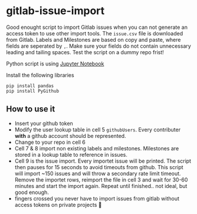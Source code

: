 # gitlab-issue-import

Good enought script to import Gitlab issues when you can not generate an access token to use other import tools. The `issue.csv` file is downloaded from Gitlab. Labels and Milestones are based on copy and paste, where fields are seperated by `,`. Make sure your fields do not contain unnecessary leading and tailing spaces.
Test the script on a dummy repo frist!

Python script is using [Jupyter Notebook](https://jupyter.org/)

Install the following libraries
````
pip install pandas
pip install PyGithub
````

## How to use it

- Insert your github token
- Modify the user lookup table in cell 5 `githubUsers`. Every contributer **with** a github account should be represented.
- Change to your repo in cell 6
- Cell 7 & 8 import non existing labels and milestones. Milestones are stored in a lookup table to reference in issues.
- Cell 9 is the issue import. Every importet issue will be printed. The script then pauses for 15 seconds to avoid timeouts from github. This script will import ~150 issues and will throw a secondary rate limit timeout. Remove the importet rows, reimport the file in cell 3 and wait for 30-60 minutes and start the import again. Repeat until finished.. not ideal, but good enough.
- fingers crossed you never have to import issues from gitlab without access tokens on private projects 🤞